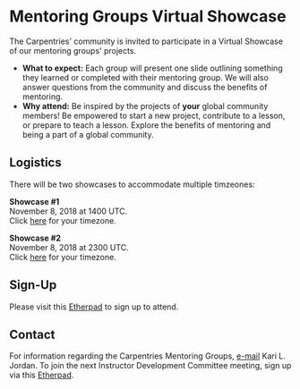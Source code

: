 # Mentoring Groups Virtual Showcase

The Carpentries' community is invited to participate in a Virtual Showcase of our mentoring groups' projects.
  - __What to expect:__ Each group will present one slide outlining something they learned or completed with their mentoring group. We will also answer questions from the community and discuss the benefits of mentoring.
  - __Why attend:__ Be inspired by the projects of __your__ global community members! Be empowered to start a new project, contribute to a lesson, or prepare to teach a lesson. Explore the benefits of mentoring and being a part of a global community.

## Logistics
There will be two showcases to accommodate multiple timzeones:

__Showcase #1__  
November 8, 2018 at 1400 UTC.   
Click [here](https://www.timeanddate.com/worldclock/fixedtime.html?msg=Mentoring+Groups+Virtual+Showcase+1&iso=20181108T14&p1=1440&ah=1) for your timezone. 

__Showcase #2__  
November 8, 2018 at 2300 UTC.   
Click [here](https://www.timeanddate.com/worldclock/fixedtime.html?msg=Mentoring+Groups+Virtual+Showcase+2&iso=20181108T23&p1=1440&ah=1) for your timezone.

## Sign-Up
Please visit this [Etherpad](http://pad.software-carpentry.org/carpentries-mentors) to sign up to attend.

## Contact
For information regarding the Carpentries Mentoring Groups, [e-mail](mailto:kariljordan@carpentries.org) Kari L. Jordan. To join the next Instructor Development Committee meeting, sign up via this [Etherpad](http://pad.software-carpentry.org/scf-mentoring). 
